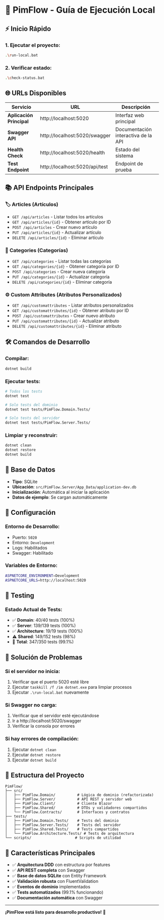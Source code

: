 # 🚀 PimFlow - Guía de Ejecución Local

## ⚡ Inicio Rápido

### 1. **Ejecutar el proyecto:**
```bash
.\run-local.bat
```

### 2. **Verificar estado:**
```bash
.\check-status.bat
```

## 🌐 URLs Disponibles

| Servicio | URL | Descripción |
|----------|-----|-------------|
| **Aplicación Principal** | http://localhost:5020 | Interfaz web principal |
| **Swagger API** | http://localhost:5020/swagger | Documentación interactiva de la API |
| **Health Check** | http://localhost:5020/health | Estado del sistema |
| **Test Endpoint** | http://localhost:5020/api/test | Endpoint de prueba |

## 📚 API Endpoints Principales

### 🏷️ **Articles (Artículos)**
- `GET /api/articles` - Listar todos los artículos
- `GET /api/articles/{id}` - Obtener artículo por ID
- `POST /api/articles` - Crear nuevo artículo
- `PUT /api/articles/{id}` - Actualizar artículo
- `DELETE /api/articles/{id}` - Eliminar artículo

### 📂 **Categories (Categorías)**
- `GET /api/categories` - Listar todas las categorías
- `GET /api/categories/{id}` - Obtener categoría por ID
- `POST /api/categories` - Crear nueva categoría
- `PUT /api/categories/{id}` - Actualizar categoría
- `DELETE /api/categories/{id}` - Eliminar categoría

### ⚙️ **Custom Attributes (Atributos Personalizados)**
- `GET /api/customattributes` - Listar atributos personalizados
- `GET /api/customattributes/{id}` - Obtener atributo por ID
- `POST /api/customattributes` - Crear nuevo atributo
- `PUT /api/customattributes/{id}` - Actualizar atributo
- `DELETE /api/customattributes/{id}` - Eliminar atributo

## 🛠️ Comandos de Desarrollo

### **Compilar:**
```bash
dotnet build
```

### **Ejecutar tests:**
```bash
# Todos los tests
dotnet test

# Solo tests del dominio
dotnet test tests/PimFlow.Domain.Tests/

# Solo tests del servidor
dotnet test tests/PimFlow.Server.Tests/
```

### **Limpiar y reconstruir:**
```bash
dotnet clean
dotnet restore
dotnet build
```

## 💾 Base de Datos

- **Tipo**: SQLite
- **Ubicación**: `src/PimFlow.Server/App_Data/application-dev.db`
- **Inicialización**: Automática al iniciar la aplicación
- **Datos de ejemplo**: Se cargan automáticamente

## 🔧 Configuración

### **Entorno de Desarrollo:**
- Puerto: `5020`
- Entorno: `Development`
- Logs: Habilitados
- Swagger: Habilitado

### **Variables de Entorno:**
```bash
ASPNETCORE_ENVIRONMENT=Development
ASPNETCORE_URLS=http://localhost:5020
```

## 🧪 Testing

### **Estado Actual de Tests:**
- ✅ **Domain**: 40/40 tests (100%)
- ✅ **Server**: 139/139 tests (100%)
- ✅ **Architecture**: 19/19 tests (100%)
- ⚠️ **Shared**: 149/152 tests (98%)
- 🎯 **Total**: 347/350 tests (99.1%)

## 🚨 Solución de Problemas

### **Si el servidor no inicia:**
1. Verificar que el puerto 5020 esté libre
2. Ejecutar `taskkill /f /im dotnet.exe` para limpiar procesos
3. Ejecutar `.\run-local.bat` nuevamente

### **Si Swagger no carga:**
1. Verificar que el servidor esté ejecutándose
2. Ir a http://localhost:5020/swagger
3. Verificar la consola por errores

### **Si hay errores de compilación:**
1. Ejecutar `dotnet clean`
2. Ejecutar `dotnet restore`
3. Ejecutar `dotnet build`

## 📁 Estructura del Proyecto

```
PimFlow/
├── src/
│   ├── PimFlow.Domain/          # Lógica de dominio (refactorizada)
│   ├── PimFlow.Server/          # API REST y servidor web
│   ├── PimFlow.Client/          # Cliente Blazor
│   ├── PimFlow.Shared/          # DTOs y validadores compartidos
│   └── PimFlow.Contracts/       # Interfaces y contratos
├── tests/
│   ├── PimFlow.Domain.Tests/    # Tests del dominio
│   ├── PimFlow.Server.Tests/    # Tests del servidor
│   ├── PimFlow.Shared.Tests/    # Tests compartidos
│   └── PimFlow.Architecture.Tests/ # Tests de arquitectura
└── scripts/                    # Scripts de utilidad
```

## 🎯 Características Principales

- ✅ **Arquitectura DDD** con estructura por features
- ✅ **API REST completa** con Swagger
- ✅ **Base de datos SQLite** con Entity Framework
- ✅ **Validación robusta** con FluentValidation
- ✅ **Eventos de dominio** implementados
- ✅ **Tests automatizados** (99.1% funcionando)
- ✅ **Documentación automática** con Swagger

---

**¡PimFlow está listo para desarrollo productivo!** 🎉
